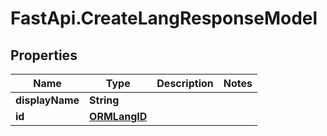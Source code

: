 # FastApi.CreateLangResponseModel

## Properties

Name | Type | Description | Notes
------------ | ------------- | ------------- | -------------
**displayName** | **String** |  | 
**id** | [**ORMLangID**](ORMLangID.md) |  | 


